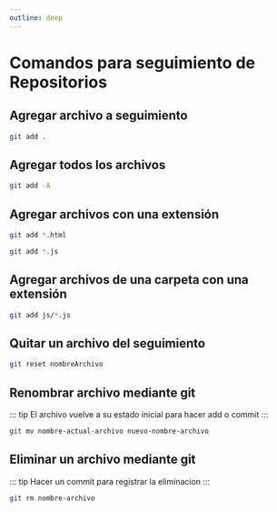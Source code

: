 ```yaml
---
outline: deep
---
```


# Comandos para seguimiento de Repositorios

## Agregar archivo a seguimiento

```bash
git add .
```

## Agregar todos los archivos

```bash
git add -A
```

## Agregar archivos con una extensión

```bash
git add *.html
```

```bash
git add *.js
```

## Agregar archivos de una carpeta con una extensión

```bash
git add js/*.js
```

## Quitar un archivo del seguimiento

```bash
git reset nombreArchivo
```

## Renombrar archivo mediante git

::: tip
El archivo vuelve a su estado inicial para hacer add o commit
:::

```bash
git mv nombre-actual-archivo nuevo-nombre-archivo
```

## Eliminar un archivo mediante git

::: tip
Hacer un commit para registrar la eliminacion
:::

```bash
git rm nombre-archivo
```